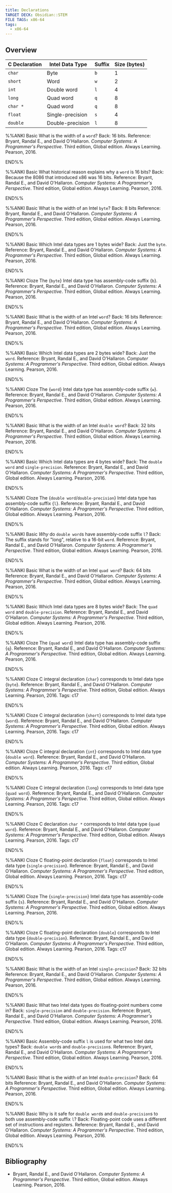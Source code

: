 ```yaml
---
title: Declarations
TARGET DECK: Obsidian::STEM
FILE TAGS: x86-64
tags:
  - x86-64
---
```


## Overview

| C Declaration | Intel Data Type  | Suffix | Size (bytes) |
| ------------- | ---------------- | ------ | ------------ |
| `char`        | Byte             | `b`    | 1            |
| `short`       | Word             | `w`    | 2            |
| `int`         | Double word      | `l`    | 4            |
| `long`        | Quad word        | `q`    | 8            |
| `char *`      | Quad word        | `q`    | 8            |
| `float`       | Single-precision | `s`    | 4            |
| `double`      | Double-precision | `l`    | 8            |

%%ANKI
Basic
What is the width of a `word`?
Back: 16 bits.
Reference: Bryant, Randal E., and David O'Hallaron. *Computer Systems: A Programmer's Perspective*. Third edition, Global edition. Always Learning. Pearson, 2016.
<!--ID: 1711116523806-->
END%%

%%ANKI
Basic
What historical reason explains why a `word` is 16 bits?
Back: Because the 8086 that introduced x86 was 16 bits.
Reference: Bryant, Randal E., and David O'Hallaron. *Computer Systems: A Programmer's Perspective*. Third edition, Global edition. Always Learning. Pearson, 2016.
<!--ID: 1711116523813-->
END%%

%%ANKI
Basic
What is the width of an Intel `byte`?
Back: $8$ bits
Reference: Bryant, Randal E., and David O'Hallaron. *Computer Systems: A Programmer's Perspective*. Third edition, Global edition. Always Learning. Pearson, 2016.
<!--ID: 1711116523816-->
END%%

%%ANKI
Basic
Which Intel data types are 1 bytes wide?
Back: Just the `byte`.
Reference: Bryant, Randal E., and David O'Hallaron. *Computer Systems: A Programmer's Perspective*. Third edition, Global edition. Always Learning. Pearson, 2016.
<!--ID: 1711116523818-->
END%%

%%ANKI
Cloze
The {`byte`} Intel data type has assembly-code suffix {`b`}.
Reference: Bryant, Randal E., and David O'Hallaron. *Computer Systems: A Programmer's Perspective*. Third edition, Global edition. Always Learning. Pearson, 2016.
<!--ID: 1711116523821-->
END%%

%%ANKI
Basic
What is the width of an Intel  `word`?
Back: $16$ bits
Reference: Bryant, Randal E., and David O'Hallaron. *Computer Systems: A Programmer's Perspective*. Third edition, Global edition. Always Learning. Pearson, 2016.
<!--ID: 1711116523824-->
END%%

%%ANKI
Basic
Which Intel data types are 2 bytes wide?
Back: Just the `word`.
Reference: Bryant, Randal E., and David O'Hallaron. *Computer Systems: A Programmer's Perspective*. Third edition, Global edition. Always Learning. Pearson, 2016.
<!--ID: 1711116523827-->
END%%

%%ANKI
Cloze
The {`word`} Intel data type has assembly-code suffix {`w`}.
Reference: Bryant, Randal E., and David O'Hallaron. *Computer Systems: A Programmer's Perspective*. Third edition, Global edition. Always Learning. Pearson, 2016.
<!--ID: 1711116523830-->
END%%

%%ANKI
Basic
What is the width of an Intel `double word`?
Back: $32$ bits
Reference: Bryant, Randal E., and David O'Hallaron. *Computer Systems: A Programmer's Perspective*. Third edition, Global edition. Always Learning. Pearson, 2016.
<!--ID: 1711116523833-->
END%%

%%ANKI
Basic
Which Intel data types are 4 bytes wide?
Back: The `double word` and `single-precision`.
Reference: Bryant, Randal E., and David O'Hallaron. *Computer Systems: A Programmer's Perspective*. Third edition, Global edition. Always Learning. Pearson, 2016.
<!--ID: 1711116523836-->
END%%

%%ANKI
Cloze
The {`double word`/`double-precision`} Intel data type has assembly-code suffix {`l`}.
Reference: Bryant, Randal E., and David O'Hallaron. *Computer Systems: A Programmer's Perspective*. Third edition, Global edition. Always Learning. Pearson, 2016.
<!--ID: 1711116523839-->
END%%

%%ANKI
Basic
*Why* do `double word`s have assembly-code suffix `l`?
Back: The suffix stands for "long", relative to a 16-bit `word`.
Reference: Bryant, Randal E., and David O'Hallaron. *Computer Systems: A Programmer's Perspective*. Third edition, Global edition. Always Learning. Pearson, 2016.
<!--ID: 1711116523842-->
END%%

%%ANKI
Basic
What is the width of an Intel  `quad word`?
Back: $64$ bits
Reference: Bryant, Randal E., and David O'Hallaron. *Computer Systems: A Programmer's Perspective*. Third edition, Global edition. Always Learning. Pearson, 2016.
<!--ID: 1711116523846-->
END%%

%%ANKI
Basic
Which Intel data types are 8 bytes wide?
Back: The `quad word` and `double-precision`.
Reference: Bryant, Randal E., and David O'Hallaron. *Computer Systems: A Programmer's Perspective*. Third edition, Global edition. Always Learning. Pearson, 2016.
<!--ID: 1711116523850-->
END%%

%%ANKI
Cloze
The {`quad word`} Intel data type has assembly-code suffix {`q`}.
Reference: Bryant, Randal E., and David O'Hallaron. *Computer Systems: A Programmer's Perspective*. Third edition, Global edition. Always Learning. Pearson, 2016.
<!--ID: 1711116523853-->
END%%

%%ANKI
Cloze
C integral declaration {`char`} corresponds to Intel data type {`byte`}.
Reference: Bryant, Randal E., and David O'Hallaron. *Computer Systems: A Programmer's Perspective*. Third edition, Global edition. Always Learning. Pearson, 2016.
Tags: c17
<!--ID: 1711116523858-->
END%%

%%ANKI
Cloze
C integral declaration {`short`} corresponds to Intel data type {`word`}.
Reference: Bryant, Randal E., and David O'Hallaron. *Computer Systems: A Programmer's Perspective*. Third edition, Global edition. Always Learning. Pearson, 2016.
Tags: c17
<!--ID: 1711116523862-->
END%%

%%ANKI
Cloze
C integral declaration {`int`} corresponds to Intel data type {`double word`}.
Reference: Bryant, Randal E., and David O'Hallaron. *Computer Systems: A Programmer's Perspective*. Third edition, Global edition. Always Learning. Pearson, 2016.
Tags: c17
<!--ID: 1711116523866-->
END%%

%%ANKI
Cloze
C integral declaration {`long`} corresponds to Intel data type {`quad word`}.
Reference: Bryant, Randal E., and David O'Hallaron. *Computer Systems: A Programmer's Perspective*. Third edition, Global edition. Always Learning. Pearson, 2016.
Tags: c17
<!--ID: 1711116523870-->
END%%

%%ANKI
Cloze
C declaration `char *` corresponds to Intel data type {`quad word`}.
Reference: Bryant, Randal E., and David O'Hallaron. *Computer Systems: A Programmer's Perspective*. Third edition, Global edition. Always Learning. Pearson, 2016.
Tags: c17
<!--ID: 1711116523874-->
END%%

%%ANKI
Cloze
C floating-point declaration {`float`} corresponds to Intel data type {`single-precision`}.
Reference: Bryant, Randal E., and David O'Hallaron. *Computer Systems: A Programmer's Perspective*. Third edition, Global edition. Always Learning. Pearson, 2016.
Tags: c17
<!--ID: 1711116523877-->
END%%

%%ANKI
Cloze
The {`single-precision`} Intel data type has assembly-code suffix {`s`}.
Reference: Bryant, Randal E., and David O'Hallaron. *Computer Systems: A Programmer's Perspective*. Third edition, Global edition. Always Learning. Pearson, 2016.
<!--ID: 1711116523881-->
END%%

%%ANKI
Cloze
C floating-point declaration {`double`} corresponds to Intel data type {`double-precision`}.
Reference: Bryant, Randal E., and David O'Hallaron. *Computer Systems: A Programmer's Perspective*. Third edition, Global edition. Always Learning. Pearson, 2016.
Tags: c17
<!--ID: 1711116523885-->
END%%

%%ANKI
Basic
What is the width of an Intel `single-precision`?
Back: $32$ bits
Reference: Bryant, Randal E., and David O'Hallaron. *Computer Systems: A Programmer's Perspective*. Third edition, Global edition. Always Learning. Pearson, 2016.
<!--ID: 1711116523889-->
END%%

%%ANKI
Basic
What two Intel data types do floating-point numbers come in?
Back: `single-precision` and `double-precision`.
Reference: Bryant, Randal E., and David O'Hallaron. *Computer Systems: A Programmer's Perspective*. Third edition, Global edition. Always Learning. Pearson, 2016.
<!--ID: 1711116523893-->
END%%

%%ANKI
Basic
Assembly-code suffix `l` is used for what two Intel data types?
Back: `double word`s and `double-precision`s.
Reference: Bryant, Randal E., and David O'Hallaron. *Computer Systems: A Programmer's Perspective*. Third edition, Global edition. Always Learning. Pearson, 2016.
<!--ID: 1711116523898-->
END%%

%%ANKI
Basic
What is the width of an Intel  `double-precision`?
Back: $64$ bits
Reference: Bryant, Randal E., and David O'Hallaron. *Computer Systems: A Programmer's Perspective*. Third edition, Global edition. Always Learning. Pearson, 2016.
<!--ID: 1711116523903-->
END%%

%%ANKI
Basic
Why is it safe for `double word`s and `double-precision`s to both use assembly-code suffix `l`?
Back: Floating-point code uses a different set of instructions and registers.
Reference: Bryant, Randal E., and David O'Hallaron. *Computer Systems: A Programmer's Perspective*. Third edition, Global edition. Always Learning. Pearson, 2016.
<!--ID: 1711116523908-->
END%%

## Bibliography

* Bryant, Randal E., and David O'Hallaron. *Computer Systems: A Programmer's Perspective*. Third edition, Global edition. Always Learning. Pearson, 2016.

